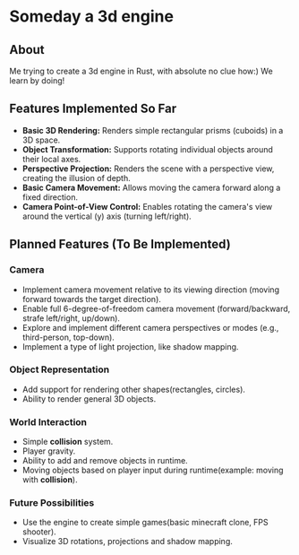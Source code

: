 # Someday a 3d engine

## About

Me trying to create a 3d engine in Rust, with absolute no clue how:) We learn by doing!

## Features Implemented So Far

* **Basic 3D Rendering:** Renders simple rectangular prisms (cuboids) in a 3D space.
* **Object Transformation:** Supports rotating individual objects around their local axes.
* **Perspective Projection:** Renders the scene with a perspective view, creating the illusion of depth.
* **Basic Camera Movement:** Allows moving the camera forward along a fixed direction.
* **Camera Point-of-View Control:** Enables rotating the camera's view around the vertical (y) axis (turning left/right).

## Planned Features (To Be Implemented)

### Camera

* Implement camera movement relative to its viewing direction (moving forward towards the target direction).
* Enable full 6-degree-of-freedom camera movement (forward/backward, strafe left/right, up/down).
* Explore and implement different camera perspectives or modes (e.g., third-person, top-down).
* Implement a type of light projection, like shadow mapping.

### Object Representation

* Add support for rendering other shapes(rectangles, circles).
* Ability to render general 3D objects.

### World Interaction

* Simple **collision** system.
* Player gravity.
* Ability to add and remove objects in runtime.
* Moving objects based on player input during runtime(example: moving with **collision**).

### Future Possibilities

* Use the engine to create simple games(basic minecraft clone, FPS shooter).
* Visualize 3D rotations, projections and shadow mapping.
